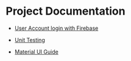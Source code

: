 # Project Documentation

* [User Account login with Firebase](User-Account-Login)

* [Unit Testing](Unit-Testing)

* [Material UI Guide](Material-UI-Guide)
